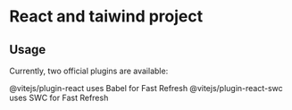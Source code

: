 # React and taiwind project

## Usage

Currently, two official plugins are available:

@vitejs/plugin-react uses Babel for Fast Refresh
@vitejs/plugin-react-swc uses SWC for Fast Refresh
